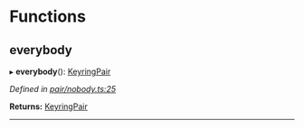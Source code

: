 

# Functions

<a id="everybody"></a>

##  everybody

▸ **everybody**(): [KeyringPair](_types_.md#keyringpair)

*Defined in [pair/nobody.ts:25](https://github.com/polkadot-js/common/blob/3988773/packages/keyring/src/pair/nobody.ts#L25)*

**Returns:** [KeyringPair](_types_.md#keyringpair)

___

